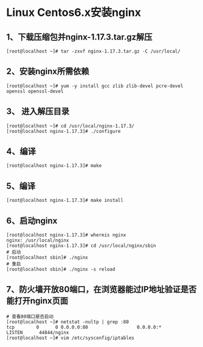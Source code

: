 # Linux Centos6.x安装nginx

## 1、下载压缩包并nginx-1.17.3.tar.gz解压

```shell
[root@localhost ~]# tar -zxvf nginx-1.17.3.tar.gz -C /usr/local/
```

## 2、安装nginx所需依赖

```shell
[root@localhost ~]# yum -y install gcc zlib zlib-devel pcre-devel openssl openssl-devel
```

## 3、 进入解压目录

```shell
[root@localhost ~]# cd /usr/local/nginx-1.17.3/
[root@localhost nginx-1.17.3]# ./configure
```

## 4、编译

```shell
[root@localhost nginx-1.17.3]# make
```

## 5、编译

```shell
[root@localhost nginx-1.17.3]# make install
```

## 6、启动nginx

```shell
[root@localhost nginx-1.17.3]# whereis nginx
nginx: /usr/local/nginx
[root@localhost nginx-1.17.3]# cd /usr/local/nginx/sbin
# 启动
[root@localhost sbin]# ./nginx
# 重启
[root@localhost sbin]# ./nginx -s reload
```

## 7、防火墙开放80端口，在浏览器能过IP地址验证是否能打开nginx页面

```shell
# 查看80端口是否启动
[root@localhost ~]# netstat -nultp | grep :80
tcp        0      0 0.0.0.0:80                  0.0.0.0:*                   LISTEN      44844/nginx
[root@localhost ~]# vim /etc/sysconfig/iptables
```


